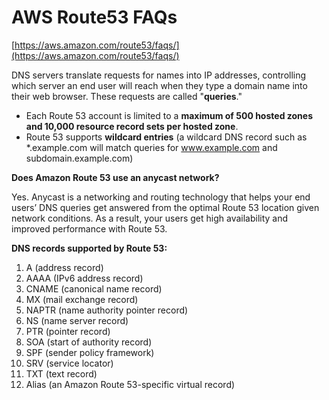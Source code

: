 
# AWS Route53 FAQs

[https://aws.amazon.com/route53/faqs/](https://aws.amazon.com/route53/faqs/)

DNS servers translate requests for names into IP addresses, controlling which server an end user will reach when they type a domain name into their web browser. These requests are called "**queries**."

 - Each Route 53 account is limited to a **maximum of 500 hosted zones and 10,000 resource record sets per hosted zone**. 
 - Route 53 supports **wildcard entries** (a wildcard DNS record such as *.example.com will match queries for www.example.com and subdomain.example.com)

**Does Amazon Route 53 use an anycast network?**

Yes. Anycast is a networking and routing technology that helps your end users’ DNS queries get answered from the optimal Route 53 location given network conditions. As a result, your users get high availability and improved performance with Route 53.

**DNS records supported by Route 53:**

1. A (address record)
1. AAAA (IPv6 address record)
1. CNAME (canonical name record)
1. MX (mail exchange record)
1. NAPTR (name authority pointer record)
1. NS (name server record)
1. PTR (pointer record)
1. SOA (start of authority record)
1. SPF (sender policy framework)
1. SRV (service locator)
1. TXT (text record)
1. Alias (an Amazon Route 53-specific virtual record)


